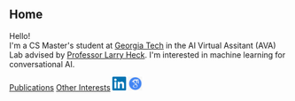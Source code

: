 ## Home

Hello!   
I'm a CS Master's student at [Georgia Tech](https://www.ece.gatech.edu/) in the AI Virtual Assitant (AVA) Lab advised by [Professor Larry Heck](https://larryheck.github.io/). I'm interested in machine learning for conversational AI.

[Publications](publications.md) 
[Other Interests](interests.md)
[<img src="images/linkedin.png" width="25"/>](https://www.linkedin.com/in/williamegay)    [<img src="images/google_scholar.png" width="25"/>](https://scholar.google.com/citations?hl=en&user=vBwHaN4AAAAJ#)
